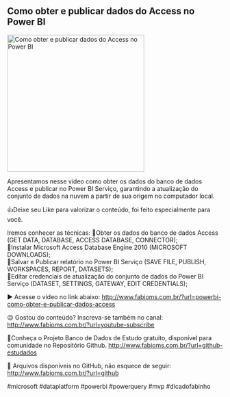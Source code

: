 ## Como obter e publicar dados do Access no Power BI

<img src="https://fabioms.com.br//uploads/youtube/EhLN-bj4p18.png" alt="Como obter e publicar dados do Access no Power BI" title="PowerBI" width="320"/>

Apresentamos nesse vídeo como obter os dados do banco de dados Access e publicar no Power BI Serviço, garantindo a atualização do conjunto de dados na nuvem a partir de sua origem no computador local.

👍Deixe seu Like para valorizar o conteúdo, foi feito especialmente para você.

Iremos conhecer as técnicas:
🔹Obter os dados do banco de dados Access (GET DATA, DATABASE, ACCESS DATABASE, CONNECTOR);  
🔹Instalar Microsoft Access Database Engine 2010 (MICROSOFT DOWNLOADS);  
🔹Salvar e Publicar relatório no Power BI Serviço (SAVE FILE, PUBLISH, WORKSPACES, REPORT, DATASETS);  
🔹Editar credenciais de atualização  do conjunto de dados do Power BI Serviço (DATASET, SETTINGS, GATEWAY, EDIT CREDENTIALS);  

▶️ Acesse o vídeo no link abaixo:
http://www.fabioms.com.br/?url=powerbi-como-obter-e-publicar-dados-access

😉 Gostou do conteúdo? Inscreva-se também no canal:
http://www.fabioms.com.br/?url=youtube-subscribe

🎁Conheça o Projeto Banco de Dados de Estudo gratuito, disponível para comunidade no Repositório Github.
http://www.fabioms.com.br/?url=github-estudados

📁 Arquivos disponíveis no GitHub, não esquece de seguir:
http://www.fabioms.com.br/?url=github

#microsoft #dataplatform #powerbi #powerquery #mvp #dicadofabinho